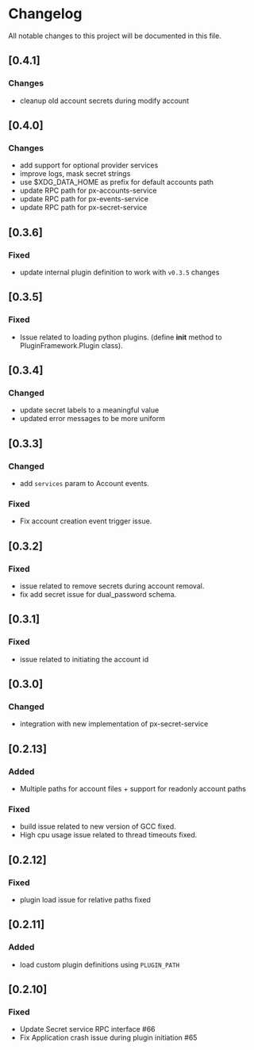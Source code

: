 # Changelog

All notable changes to this project will be documented in this file.

## [0.4.1]
### Changes
- cleanup old account secrets during modify account

## [0.4.0]
### Changes
- add support for optional provider services
- improve logs, mask secret strings
- use $XDG_DATA_HOME as prefix for default accounts path
- update RPC path for px-accounts-service
- update RPC path for px-events-service
- update RPC path for px-secret-service
 
## [0.3.6]
### Fixed
- update internal plugin definition to work with `v0.3.5` changes

## [0.3.5]
### Fixed
- Issue related to loading python plugins. (define __init__ method to PluginFramework.Plugin class).

## [0.3.4]
### Changed
- update secret labels to a meaningful value
- updated error messages to be more uniform

## [0.3.3]
### Changed
- add `services` param to Account events.

### Fixed
- Fix account creation event trigger issue.

## [0.3.2]
### Fixed
- issue related to remove secrets during account removal.
- fix add secret issue for dual_password schema.

## [0.3.1]
### Fixed
- issue related to initiating the account id

## [0.3.0]
### Changed
- integration with new implementation of px-secret-service

## [0.2.13]

### Added
- Multiple paths for account files + support for readonly account paths

### Fixed
- build issue related to new version of GCC fixed.
- High cpu usage issue related to thread timeouts fixed.

## [0.2.12]

### Fixed
- plugin load issue for relative paths fixed

## [0.2.11]

### Added
- load custom plugin definitions using `PLUGIN_PATH`

## [0.2.10]

### Fixed
- Update Secret service RPC interface #66
- Fix Application crash issue during plugin initiation #65

